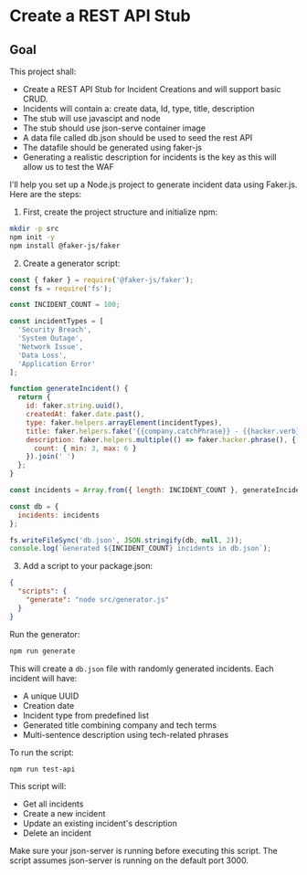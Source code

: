 # Create a REST API Stub

## Goal
This project shall: 
- Create a REST API Stub for Incident Creations and will support basic CRUD.
- Incidents will contain a: create data, Id, type, title, description
- The stub will use javascipt and node
- The stub should use json-serve container image
- A data file called db.json should be used to seed the rest API
- The datafile should be generated using faker-js
- Generating a realistic description for incidents is the key as this will allow us to test the WAF


I'll help you set up a Node.js project to generate incident data using Faker.js. Here are the steps:

1. First, create the project structure and initialize npm:

```bash
mkdir -p src
npm init -y
npm install @faker-js/faker
```

2. Create a generator script:

````javascript
const { faker } = require('@faker-js/faker');
const fs = require('fs');

const INCIDENT_COUNT = 100;

const incidentTypes = [
  'Security Breach',
  'System Outage',
  'Network Issue',
  'Data Loss',
  'Application Error'
];

function generateIncident() {
  return {
    id: faker.string.uuid(),
    createdAt: faker.date.past(),
    type: faker.helpers.arrayElement(incidentTypes),
    title: faker.helpers.fake('{{company.catchPhrase}} - {{hacker.verb}} Issue'),
    description: faker.helpers.multiple(() => faker.hacker.phrase(), {
      count: { min: 3, max: 6 }
    }).join(' ')
  };
}

const incidents = Array.from({ length: INCIDENT_COUNT }, generateIncident);

const db = {
  incidents: incidents
};

fs.writeFileSync('db.json', JSON.stringify(db, null, 2));
console.log(`Generated ${INCIDENT_COUNT} incidents in db.json`);
````

3. Add a script to your package.json:

````json
{
  "scripts": {
    "generate": "node src/generator.js"
  }
}
````

Run the generator:

```bash
npm run generate
```

This will create a `db.json` file with randomly generated incidents. Each incident will have:
- A unique UUID
- Creation date
- Incident type from predefined list
- Generated title combining company and tech terms
- Multi-sentence description using tech-related phrases

To run the script:

```bash
npm run test-api
```

This script will:

- Get all incidents
- Create a new incident
- Update an existing incident's description
- Delete an incident

Make sure your json-server is running before executing this script. The script assumes json-server is running on the default port 3000.